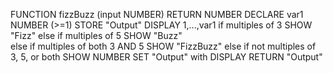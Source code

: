 FUNCTION fizzBuzz (input NUMBER) RETURN NUMBER
	DECLARE var1 NUMBER (>=1)
	STORE "Output"
	DISPLAY 1,...,var1
		if multiples of 3 SHOW "Fizz"
		else if multiples of 5 SHOW "Buzz"	
		else if multiples of both 3 AND 5 SHOW "FizzBuzz"
		else if not multiples of 3, 5, or both SHOW NUMBER
	SET "Output" with DISPLAY
	RETURN "Output"